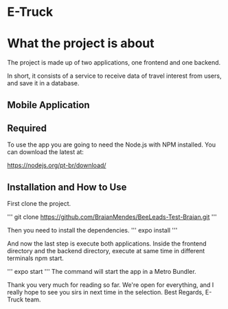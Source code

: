 # E-Truck
     


<h1>What the project is about</h1>
The project is made up of two applications, one frontend and one backend.

In short, it consists of a service to receive data of travel interest from users, and save it in a database.

<h2>Mobile Application</h2>

<h2>Required</h2>
To use the app you are going to need the Node.js with NPM installed. You can download the latest at:

https://nodejs.org/pt-br/download/

<h2>Installation and How to Use</h2>
First clone the project.

'''
git clone https://github.com/BraianMendes/BeeLeads-Test-Braian.git
'''

Then you need to install the dependencies.
'''
expo install
'''

And now the last step is execute both applications. Inside the frontend directory and the backend directory, execute at same time in different terminals npm start.

'''
expo start
'''
The command will start the app in a Metro Bundler.


Thank you very much for reading so far. We're open for everything, and I really hope to see you sirs in next time in the selection. Best Regards, E-Truck team.